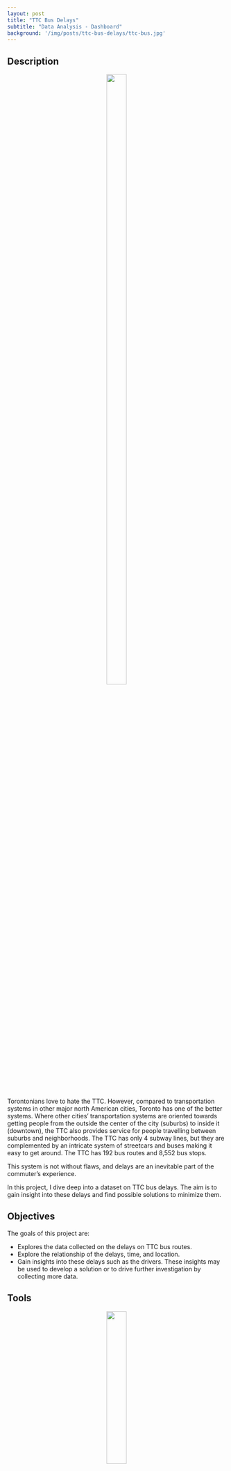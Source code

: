 ```yaml
---
layout: post
title: "TTC Bus Delays"
subtitle: "Data Analysis - Dashboard"
background: '/img/posts/ttc-bus-delays/ttc-bus.jpg'
---
```


## Description

<p align="center">
  <img width="30%" height="60%" src="/img/posts/ttc-bus-delays/TTC-logo.png" />
</p>

Torontonians love to hate the TTC. However, compared to transportation systems in other major north American cities, Toronto has one of the better systems. Where other cities’ transportation systems are oriented towards getting people from the outside the center of the city (suburbs) to inside it (downtown), the TTC also provides service for people travelling between suburbs and neighborhoods. The TTC has only 4 subway lines, but they are complemented by an intricate system of streetcars and buses making it easy to get around. The TTC has 192 bus routes and 8,552 bus stops.

This system is not without flaws, and delays are an inevitable part of the commuter’s experience. 

In this project, I dive deep into a dataset on TTC bus delays. The aim is to gain insight into these delays and find possible solutions to minimize them. 

## Objectives
The goals of this project are:
- Explores the data collected on the delays on TTC bus routes. 
- Explore the relationship of the delays, time, and location.
- Gain insights into these delays such as the drivers. These insights may be used to develop a solution or to drive further investigation by collecting more data. 


## Tools
<p align="center">
  <img width="30%" height="30%" src="/img/posts/ttc-bus-delays/Power-BI.png" />
</p>

**Microsoft Power BI** was used to explore and visualize the dataset.    

## The Data
This dataset used is the Toronto Bus Delays 2022 dataset from [Kaggle](https://www.kaggle.com/datasets/reihanenamdari/toronto-bus-delay-2022
). This dataset is also available from the city of Toronto’s [open data website](https://open.toronto.ca/dataset/ttc-bus-delay-data/
). It has 10 features and 27,351 records. It covers the period of January to June 2022.

## Data Cleaning and Preprocessing
Preprocessing focused on the variable ‘Direction’ which indicates the which direction a particular bus was travelling when it experienced delays. The expected values for these are B (both ways), N (north), S (south), E (east), and W (west). Rows with other variables other than these were removed. A total of 21,765 row remained. 

## Dashboard & Key Insights
<p align="center">
  <img width="100%" height="100%" src="/img/posts/ttc-bus-delays/dashboard.jpg" />
</p>

There were 21,765 bus delays during the first half of 2022.

<p align="center">
  <img width="100%" height="100%" src="/img/posts/ttc-bus-delays/per_month.jpg" />
</p>

January had the highest amount of delays at 4,322 which sharply decreased in February down to 3,046. The number of delays has gradually increased in the following months. 
The average number of delays per month is 3,628.

<p align="center">
  <img width="100%" height="100%" src="/img/posts/ttc-bus-delays/per_date.jpg" />
</p>

The daily average number of delays throughout this period is around 120 per day. 

<p align="center">
  <img width="100%" height="100%" src="/img/posts/ttc-bus-delays/per_location.jpg" />
</p>

Pioneer Village station, Kennedy station and Kipling station were where most delays occurred. 

<p align="center">
  <img width="100%" height="100%" src="/img/posts/ttc-bus-delays/per_incident.jpg" />
</p>

The 2 major causes of delays are equipment (Mechanical) and personnel (Operations - Operator). Together, they account for 63.86% of all delays. 

<p align="center">
  <img width="100%" height="100%" src="/img/posts/ttc-bus-delays/per_route.jpg" />
</p>

Bus route 36 which travels along Finch had the most number of delays at 773. This was followed by route 52 which travels along Lawrence with 650 delays. Route 32 which travels along Eglinton West is in third place with 635 delays.

<p align="center">
  <img width="100%" height="60%" src="/img/posts/ttc-bus-delays/per_day.jpg" />
</p>

Most delays occur on Friday, Thursday and Wednesday.

<p align="center">
  <img width="100%" height="60%" src="/img/posts/ttc-bus-delays/per_hour.jpg" />
</p>

During the day, delays often occur in the afternoon between 2-5pm.

## Implications and Future Direction:
- Gather complete data on vehicles used and the delays reported to see which vehicles cause more delays than others.
- Get more details on the delays caused by mechanical incidents so that proper measures can be taken to reduce these delays based on the nature of the mechanical incidents.
- Get data on operators and check their number of delays. Find measures to reduce personnel related delays. 
- Check the reason for the high number of delays in January (Winter season? Annual maintenance of vehicles? Manpower availability?). 
- Look into why there are more delays in the afternoon. 
- Consider reallocating resources to locations/stations with most delays in order to reduce the instances in these locations. 
